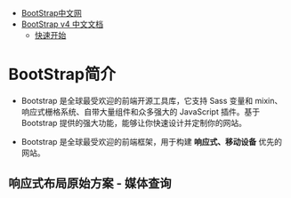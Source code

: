 * [BootStrap中文网](https://www.bootcss.com/)
* [BootStrap v4 中文文档](https://v4.bootcss.com/)
    * [快速开始](https://v4.bootcss.com/docs/getting-started/introduction/)



# BootStrap简介

* Bootstrap 是全球最受欢迎的前端开源工具库，它支持 Sass 变量和 mixin、响应式栅格系统、自带大量组件和众多强大的 JavaScript 插件。基于 Bootstrap 提供的强大功能，能够让你快速设计并定制你的网站。

* Bootstrap 是全球最受欢迎的前端框架，用于构建 **响应式、移动设备** 优先的网站。



## 响应式布局原始方案 - 媒体查询

